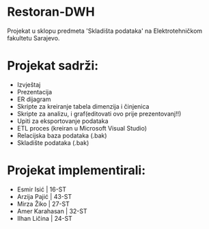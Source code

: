 # Restoran-DWH
Projekat u sklopu predmeta 'Skladišta podataka' na Elektrotehničkom fakultetu Sarajevo.
# Projekat sadrži:
* Izvještaj
* Prezentacija
* ER dijagram
* Skripte za kreiranje tabela dimenzija i činjenica
* Skripte za analizu, i graf(editovati ovo prije prezentovanj!!)
* Upiti za eksportovanje podataka
* ETL proces (kreiran u Microsoft Visual Studio)
* Relacijska baza podataka (.bak)
* Skladište podataka (.bak)
# Projekat implementirali:
* Esmir Isić | 16-ST
* Arzija Pajić | 43-ST
* Mirza Žiko | 27-ST
* Amer Karahasan | 32-ST
* Ilhan Ličina | 24-ST
